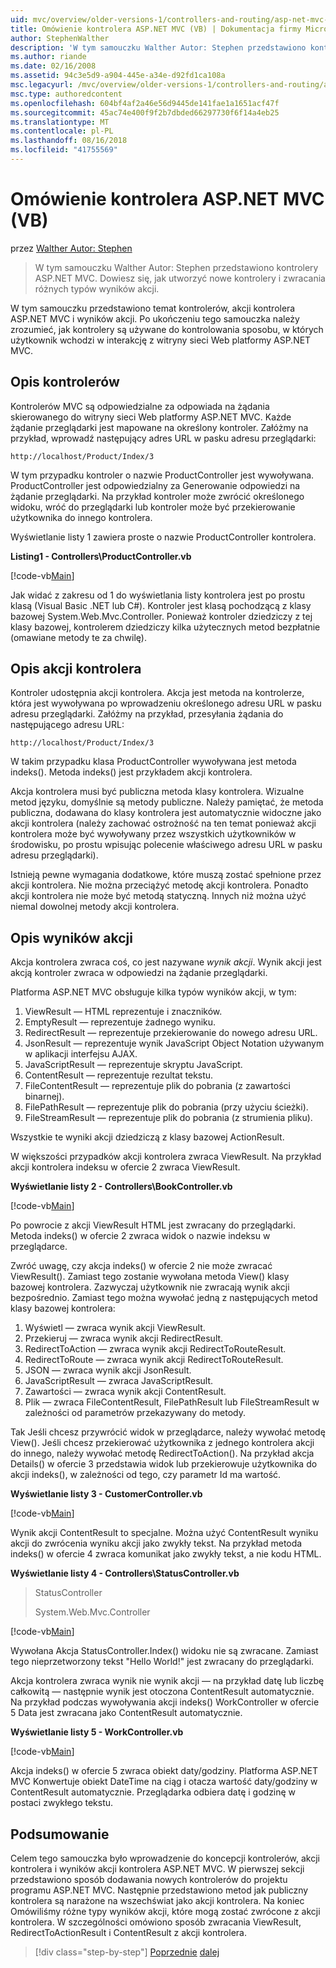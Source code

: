 ```yaml
---
uid: mvc/overview/older-versions-1/controllers-and-routing/asp-net-mvc-controller-overview-vb
title: Omówienie kontrolera ASP.NET MVC (VB) | Dokumentacja firmy Microsoft
author: StephenWalther
description: 'W tym samouczku Walther Autor: Stephen przedstawiono kontrolery ASP.NET MVC. Dowiesz się, jak utworzyć nowe kontrolery i zwracać różne typy akcji res...'
ms.author: riande
ms.date: 02/16/2008
ms.assetid: 94c3e5d9-a904-445e-a34e-d92fd1ca108a
msc.legacyurl: /mvc/overview/older-versions-1/controllers-and-routing/asp-net-mvc-controller-overview-vb
msc.type: authoredcontent
ms.openlocfilehash: 604bf4af2a46e56d9445de141fae1a1651acf47f
ms.sourcegitcommit: 45ac74e400f9f2b7dbded66297730f6f14a4eb25
ms.translationtype: MT
ms.contentlocale: pl-PL
ms.lasthandoff: 08/16/2018
ms.locfileid: "41755569"
---
```

<a name="aspnet-mvc-controller-overview-vb"></a>Omówienie kontrolera ASP.NET MVC (VB)
====================
przez [Walther Autor: Stephen](https://github.com/StephenWalther)

> W tym samouczku Walther Autor: Stephen przedstawiono kontrolery ASP.NET MVC. Dowiesz się, jak utworzyć nowe kontrolery i zwracania różnych typów wyników akcji.


W tym samouczku przedstawiono temat kontrolerów, akcji kontrolera ASP.NET MVC i wyników akcji. Po ukończeniu tego samouczka należy zrozumieć, jak kontrolery są używane do kontrolowania sposobu, w których użytkownik wchodzi w interakcję z witryny sieci Web platformy ASP.NET MVC.

## <a name="understanding-controllers"></a>Opis kontrolerów

Kontrolerów MVC są odpowiedzialne za odpowiada na żądania skierowanego do witryny sieci Web platformy ASP.NET MVC. Każde żądanie przeglądarki jest mapowane na określony kontroler. Załóżmy na przykład, wprowadź następujący adres URL w pasku adresu przeglądarki:

`http://localhost/Product/Index/3`

W tym przypadku kontroler o nazwie ProductController jest wywoływana. ProductController jest odpowiedzialny za Generowanie odpowiedzi na żądanie przeglądarki. Na przykład kontroler może zwrócić określonego widoku, wróć do przeglądarki lub kontroler może być przekierowanie użytkownika do innego kontrolera.

Wyświetlanie listy 1 zawiera proste o nazwie ProductController kontrolera.

**Listing1 - Controllers\ProductController.vb**

[!code-vb[Main](asp-net-mvc-controller-overview-vb/samples/sample1.vb)]

Jak widać z zakresu od 1 do wyświetlania listy kontrolera jest po prostu klasą (Visual Basic .NET lub C#). Kontroler jest klasą pochodzącą z klasy bazowej System.Web.Mvc.Controller. Ponieważ kontroler dziedziczy z tej klasy bazowej, kontrolerem dziedziczy kilka użytecznych metod bezpłatnie (omawiane metody te za chwilę).

## <a name="understanding-controller-actions"></a>Opis akcji kontrolera

Kontroler udostępnia akcji kontrolera. Akcja jest metoda na kontrolerze, która jest wywoływana po wprowadzeniu określonego adresu URL w pasku adresu przeglądarki. Załóżmy na przykład, przesyłania żądania do następującego adresu URL:

`http://localhost/Product/Index/3`

W takim przypadku klasa ProductController wywoływana jest metoda indeks(). Metoda indeks() jest przykładem akcji kontrolera.

Akcja kontrolera musi być publiczna metoda klasy kontrolera. Wizualne metod języku, domyślnie są metody publiczne. Należy pamiętać, że metoda publiczna, dodawana do klasy kontrolera jest automatycznie widoczne jako akcji kontrolera (należy zachować ostrożność na ten temat ponieważ akcji kontrolera może być wywoływany przez wszystkich użytkowników w środowisku, po prostu wpisując polecenie właściwego adresu URL w pasku adresu przeglądarki).

Istnieją pewne wymagania dodatkowe, które muszą zostać spełnione przez akcji kontrolera. Nie można przeciążyć metodę akcji kontrolera. Ponadto akcji kontrolera nie może być metodą statyczną. Innych niż można użyć niemal dowolnej metody akcji kontrolera.

## <a name="understanding-action-results"></a>Opis wyników akcji

Akcja kontrolera zwraca coś, co jest nazywane *wynik akcji*. Wynik akcji jest akcją kontroler zwraca w odpowiedzi na żądanie przeglądarki.

Platforma ASP.NET MVC obsługuje kilka typów wyników akcji, w tym:

1. ViewResult — HTML reprezentuje i znaczników.
2. EmptyResult — reprezentuje żadnego wyniku.
3. RedirectResult — reprezentuje przekierowanie do nowego adresu URL.
4. JsonResult — reprezentuje wynik JavaScript Object Notation używanym w aplikacji interfejsu AJAX.
5. JavaScriptResult — reprezentuje skryptu JavaScript.
6. ContentResult — reprezentuje rezultat tekstu.
7. FileContentResult — reprezentuje plik do pobrania (z zawartości binarnej).
8. FilePathResult — reprezentuje plik do pobrania (przy użyciu ścieżki).
9. FileStreamResult — reprezentuje plik do pobrania (z strumienia pliku).

Wszystkie te wyniki akcji dziedziczą z klasy bazowej ActionResult.

W większości przypadków akcji kontrolera zwraca ViewResult. Na przykład akcji kontrolera indeksu w ofercie 2 zwraca ViewResult.

**Wyświetlanie listy 2 - Controllers\BookController.vb**

[!code-vb[Main](asp-net-mvc-controller-overview-vb/samples/sample2.vb)]

Po powrocie z akcji ViewResult HTML jest zwracany do przeglądarki. Metoda indeks() w ofercie 2 zwraca widok o nazwie indeksu w przeglądarce.

Zwróć uwagę, czy akcja indeks() w ofercie 2 nie może zwracać ViewResult(). Zamiast tego zostanie wywołana metoda View() klasy bazowej kontrolera. Zazwyczaj użytkownik nie zwracają wynik akcji bezpośrednio. Zamiast tego można wywołać jedną z następujących metod klasy bazowej kontrolera:

1. Wyświetl — zwraca wynik akcji ViewResult.
2. Przekieruj — zwraca wynik akcji RedirectResult.
3. RedirectToAction — zwraca wynik akcji RedirectToRouteResult.
4. RedirectToRoute — zwraca wynik akcji RedirectToRouteResult.
5. JSON — zwraca wynik akcji JsonResult.
6. JavaScriptResult — zwraca JavaScriptResult.
7. Zawartości — zwraca wynik akcji ContentResult.
8. Plik — zwraca FileContentResult, FilePathResult lub FileStreamResult w zależności od parametrów przekazywany do metody.

Tak Jeśli chcesz przywrócić widok w przeglądarce, należy wywołać metodę View(). Jeśli chcesz przekierować użytkownika z jednego kontrolera akcji do innego, należy wywołać metodę RedirectToAction(). Na przykład akcja Details() w ofercie 3 przedstawia widok lub przekierowuje użytkownika do akcji indeks(), w zależności od tego, czy parametr Id ma wartość.

**Wyświetlanie listy 3 - CustomerController.vb**

[!code-vb[Main](asp-net-mvc-controller-overview-vb/samples/sample3.vb)]

Wynik akcji ContentResult to specjalne. Można użyć ContentResult wyniku akcji do zwrócenia wyniku akcji jako zwykły tekst. Na przykład metoda indeks() w ofercie 4 zwraca komunikat jako zwykły tekst, a nie kodu HTML.

**Wyświetlanie listy 4 - Controllers\StatusController.vb**

> StatusController
> 
> 
> System.Web.Mvc.Controller


[!code-vb[Main](asp-net-mvc-controller-overview-vb/samples/sample4.vb)]

Wywołana Akcja StatusController.Index() widoku nie są zwracane. Zamiast tego nieprzetworzony tekst "Hello World!" jest zwracany do przeglądarki.

Akcja kontrolera zwraca wynik nie wynik akcji — na przykład datę lub liczbę całkowitą — następnie wynik jest otoczona ContentResult automatycznie. Na przykład podczas wywoływania akcji indeks() WorkController w ofercie 5 Data jest zwracana jako ContentResult automatycznie.

**Wyświetlanie listy 5 - WorkController.vb**

[!code-vb[Main](asp-net-mvc-controller-overview-vb/samples/sample5.vb)]

Akcja indeks() w ofercie 5 zwraca obiekt daty/godziny. Platforma ASP.NET MVC Konwertuje obiekt DateTime na ciąg i otacza wartość daty/godziny w ContentResult automatycznie. Przeglądarka odbiera datę i godzinę w postaci zwykłego tekstu.

## <a name="summary"></a>Podsumowanie

Celem tego samouczka było wprowadzenie do koncepcji kontrolerów, akcji kontrolera i wyników akcji kontrolera ASP.NET MVC. W pierwszej sekcji przedstawiono sposób dodawania nowych kontrolerów do projektu programu ASP.NET MVC. Następnie przedstawiono metod jak publiczny kontrolera są narażone na wszechświat jako akcji kontrolera. Na koniec Omówiliśmy różne typy wyników akcji, które mogą zostać zwrócone z akcji kontrolera. W szczególności omówiono sposób zwracania ViewResult, RedirectToActionResult i ContentResult z akcji kontrolera.

> [!div class="step-by-step"]
> [Poprzednie](creating-a-custom-route-constraint-cs.md)
> [dalej](creating-custom-routes-vb.md)
